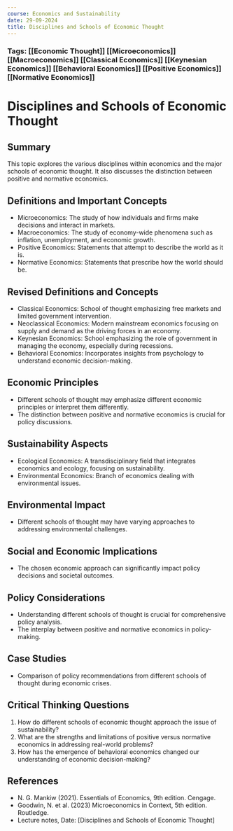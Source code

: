 ```yaml
---
course: Economics and Sustainability
date: 29-09-2024
title: Disciplines and Schools of Economic Thought
---
```

### Tags: [[Economic Thought]] [[Microeconomics]] [[Macroeconomics]] [[Classical Economics]] [[Keynesian Economics]] [[Behavioral Economics]] [[Positive Economics]] [[Normative Economics]]
# Disciplines and Schools of Economic Thought

## Summary

This topic explores the various disciplines within economics and the major schools of economic thought. It also discusses the distinction between positive and normative economics.

## Definitions and Important Concepts

- Microeconomics: The study of how individuals and firms make decisions and interact in markets.
- Macroeconomics: The study of economy-wide phenomena such as inflation, unemployment, and economic growth.
- Positive Economics: Statements that attempt to describe the world as it is.
- Normative Economics: Statements that prescribe how the world should be.

## Revised Definitions and Concepts

- Classical Economics: School of thought emphasizing free markets and limited government intervention.
- Neoclassical Economics: Modern mainstream economics focusing on supply and demand as the driving forces in an economy.
- Keynesian Economics: School emphasizing the role of government in managing the economy, especially during recessions.
- Behavioral Economics: Incorporates insights from psychology to understand economic decision-making.

## Economic Principles

- Different schools of thought may emphasize different economic principles or interpret them differently.
- The distinction between positive and normative economics is crucial for policy discussions.

## Sustainability Aspects

- Ecological Economics: A transdisciplinary field that integrates economics and ecology, focusing on sustainability.
- Environmental Economics: Branch of economics dealing with environmental issues.

## Environmental Impact

- Different schools of thought may have varying approaches to addressing environmental challenges.

## Social and Economic Implications

- The chosen economic approach can significantly impact policy decisions and societal outcomes.

## Policy Considerations

- Understanding different schools of thought is crucial for comprehensive policy analysis.
- The interplay between positive and normative economics in policy-making.

## Case Studies

- Comparison of policy recommendations from different schools of thought during economic crises.

## Critical Thinking Questions

1. How do different schools of economic thought approach the issue of sustainability?
2. What are the strengths and limitations of positive versus normative economics in addressing real-world problems?
3. How has the emergence of behavioral economics changed our understanding of economic decision-making?

## References

- N. G. Mankiw (2021). Essentials of Economics, 9th edition. Cengage.
- Goodwin, N. et al. (2023) Microeconomics in Context, 5th edition. Routledge.
- Lecture notes, Date: [Disciplines and Schools of Economic Thought]
